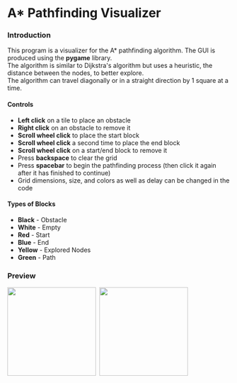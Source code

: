 # A* Pathfinding Visualizer
<h3>Introduction</h3>
This program is a visualizer for the A* pathfinding algorithm. The GUI is produced using the <b>pygame</b> library.</br>
The algorithm is similar to Dijkstra's algorithm but uses a heuristic, the distance between the nodes, to better explore.</br>
The algorithm can travel diagonally or in a straight direction by 1 square at a time.

#### Controls
* **Left click** on a tile to place an obstacle
* **Right click** on an obstacle to remove it
* **Scroll wheel click** to place the start block
* **Scroll wheel click** a second time to place the end block
* **Scroll wheel click** on a start/end block to remove it
* Press **backspace** to clear the grid
* Press **spacebar** to begin the pathfinding process (then click it again after it has finished to continue)
* Grid dimensions, size, and colors as well as delay can be changed in the code

#### Types of Blocks
* **Black** - Obstacle
* **White** - Empty
* **Red** - Start
* **Blue** - End
* **Yellow** - Explored Nodes
* **Green** - Path

<h3>Preview</h3>
<kbd>
<img src="https://github.com/JunZheng-dev/A-Star-Pathfinder-Visualizer/blob/master/preview/1.gif"/ width="200px">
</kbd>
<kbd>
<img src="https://github.com/JunZheng-dev/A-Star-Pathfinder-Visualizer/blob/master/preview/2.gif"/ height="200px">
</kbd>
